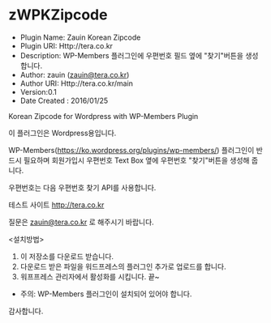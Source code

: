 # zWPKZipcode

* Plugin Name: Zauin Korean Zipcode  
* Plugin URI: Http://tera.co.kr
* Description: WP-Members 플러그인에 우편번호 필드 옆에 "찾기"버튼을 생성합니다.
* Author: zauin (zauin@tera.co.kr)
* Author URI: Http://tera.co.kr/main
* Version:0.1
* Date Created : 2016/01/25

Korean Zipcode for Wordpress with WP-Members Plugin

이 플러그인은 Wordpress용입니다.

WP-Members(https://ko.wordpress.org/plugins/wp-members/) 플러그인이 반드시 필요하며 
회원가입시 우편번호 Text Box 옆에 우편번호 "찾기"버튼을 생성해 줍니다.

우편번호는 다음 우편번호 찾기 API를 사용합니다.

테스트 사이트
http://tera.co.kr

질문은 zauin@tera.co.kr 로 해주시기 바랍니다.

<설치방법>
1. 이 저장소를 다운로드 받습니다.
2. 다운로드 받은 파일을 워드프레스의 플러그인 추가로 업로드를 합니다.
3. 워프프레스 관리자에서 활성화를 시킵니다. 끝~

* 주의: WP-Members 플러그인이 설치되어 있어야 합니다.

감사합니다.



